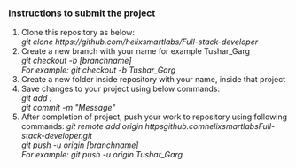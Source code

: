 <h3>Instructions to submit the project</h3>
<ol>
	<li>Clone this repository as below:<br>
		<i>git clone https://github.com/helixsmartlabs/Full-stack-developer<br></i>
	</li>
	<li>Create a new branch with your name for example Tushar_Garg<br>
		<i>
			git checkout -b [branchname]<br>
			For example: 
			git checkout -b Tushar_Garg<br>
		</i>
	</li>
	<li>Create a new folder inside repository with your name, inside that project</li>
	<li>Save changes to your project using below commands:<br>
		<i>
			git add . <br>
			git commit -m "Message" <br>
		</i>
	</li>
	<li>After completion of project, push your work to repository using following commands:
		<i>
			git remote add origin httpsgithub.comhelixsmartlabsFull-stack-developer.git <br>
			git push -u origin [branchname]<br>
			For example:
			git push -u origin Tushar_Garg<br>
		</i>
	</li>
</ol>

